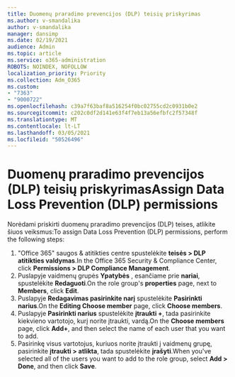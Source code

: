 ```yaml
---
title: Duomenų praradimo prevencijos (DLP) teisių priskyrimas
ms.author: v-smandalika
author: v-smandalika
manager: dansimp
ms.date: 02/19/2021
audience: Admin
ms.topic: article
ms.service: o365-administration
ROBOTS: NOINDEX, NOFOLLOW
localization_priority: Priority
ms.collection: Adm_O365
ms.custom:
- "7363"
- "9000722"
ms.openlocfilehash: c39a7f63baf8a516254f0bc02755cd2c0931b0e2
ms.sourcegitcommit: c202c0df2d141e63f4f7eb13a56efbfc2f57348f
ms.translationtype: MT
ms.contentlocale: lt-LT
ms.lasthandoff: 03/05/2021
ms.locfileid: "50526496"
---
```

# <a name="assign-data-loss-prevention-dlp-permissions"></a><span data-ttu-id="02ad9-102">Duomenų praradimo prevencijos (DLP) teisių priskyrimas</span><span class="sxs-lookup"><span data-stu-id="02ad9-102">Assign Data Loss Prevention (DLP) permissions</span></span>

<span data-ttu-id="02ad9-103">Norėdami priskirti duomenų praradimo prevencijos (DLP) teises, atlikite šiuos veiksmus:</span><span class="sxs-lookup"><span data-stu-id="02ad9-103">To assign Data Loss Prevention (DLP) permissions, perform the following steps:</span></span>

1. <span data-ttu-id="02ad9-104">"Office 365" saugos & atitikties centre spustelėkite **teisės > DLP atitikties valdymas**.</span><span class="sxs-lookup"><span data-stu-id="02ad9-104">In the Office 365 Security & Compliance Center, click **Permissions > DLP Compliance Management**.</span></span>
2. <span data-ttu-id="02ad9-105">Puslapyje vaidmenų grupės **Ypatybės** , esančiame prie **nariai**, spustelėkite **Redaguoti**.</span><span class="sxs-lookup"><span data-stu-id="02ad9-105">On the role group's **properties** page, next to **Members**, click **Edit**.</span></span>
3. <span data-ttu-id="02ad9-106">Puslapyje **Redagavimas pasirinkite narį** spustelėkite **Pasirinkti narius**.</span><span class="sxs-lookup"><span data-stu-id="02ad9-106">On the **Editing Choose member** page, click **Choose members**.</span></span>
4. <span data-ttu-id="02ad9-107">Puslapyje **Pasirinkti narius** spustelėkite **įtraukti +**, tada pasirinkite kiekvieno vartotojo, kurį norite įtraukti, vardą.</span><span class="sxs-lookup"><span data-stu-id="02ad9-107">On the **Choose members** page, click **Add+**, and then select the name of each user that you want to add.</span></span>
5. <span data-ttu-id="02ad9-108">Pasirinkę visus vartotojus, kuriuos norite įtraukti į vaidmenų grupę, pasirinkite **įtraukti > atlikta**, tada spustelėkite **įrašyti**.</span><span class="sxs-lookup"><span data-stu-id="02ad9-108">When you've selected all of the users you want to add to the role group, select **Add > Done**, and then click **Save**.</span></span>
